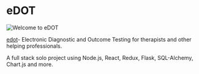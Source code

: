 # eDOT

![Welcome to eDOT](https://dot-aws.s3-us-west-1.amazonaws.com/edot-preview-small.png)

[edot](https://edot.herokuapp.com/)- Electronic Diagnostic and Outcome Testing for therapists and other helping professionals. 

A full stack solo project using Node.js, React, Redux, Flask, SQL-Alchemy, Chart.js and more.


